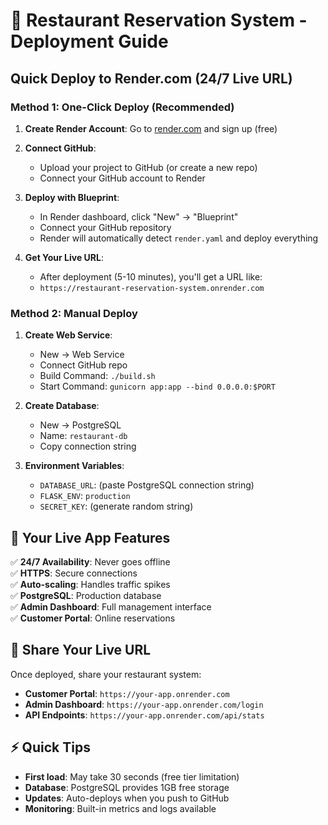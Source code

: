 # 🚀 Restaurant Reservation System - Deployment Guide

## Quick Deploy to Render.com (24/7 Live URL)

### **Method 1: One-Click Deploy (Recommended)**

1. **Create Render Account**: Go to [render.com](https://render.com) and sign up (free)

2. **Connect GitHub**: 
   - Upload your project to GitHub (or create a new repo)
   - Connect your GitHub account to Render

3. **Deploy with Blueprint**:
   - In Render dashboard, click "New" → "Blueprint"
   - Connect your GitHub repository
   - Render will automatically detect `render.yaml` and deploy everything

4. **Get Your Live URL**: 
   - After deployment (5-10 minutes), you'll get a URL like:
   - `https://restaurant-reservation-system.onrender.com`

### **Method 2: Manual Deploy**

1. **Create Web Service**:
   - New → Web Service
   - Connect GitHub repo
   - Build Command: `./build.sh`
   - Start Command: `gunicorn app:app --bind 0.0.0.0:$PORT`

2. **Create Database**:
   - New → PostgreSQL
   - Name: `restaurant-db`
   - Copy connection string

3. **Environment Variables**:
   - `DATABASE_URL`: (paste PostgreSQL connection string)
   - `FLASK_ENV`: `production`
   - `SECRET_KEY`: (generate random string)

## 🎯 Your Live App Features

✅ **24/7 Availability**: Never goes offline  
✅ **HTTPS**: Secure connections  
✅ **Auto-scaling**: Handles traffic spikes  
✅ **PostgreSQL**: Production database  
✅ **Admin Dashboard**: Full management interface  
✅ **Customer Portal**: Online reservations  

## 🔗 Share Your Live URL

Once deployed, share your restaurant system:
- **Customer Portal**: `https://your-app.onrender.com`
- **Admin Dashboard**: `https://your-app.onrender.com/login`
- **API Endpoints**: `https://your-app.onrender.com/api/stats`

## ⚡ Quick Tips

- **First load**: May take 30 seconds (free tier limitation)
- **Database**: PostgreSQL provides 1GB free storage
- **Updates**: Auto-deploys when you push to GitHub
- **Monitoring**: Built-in metrics and logs available
